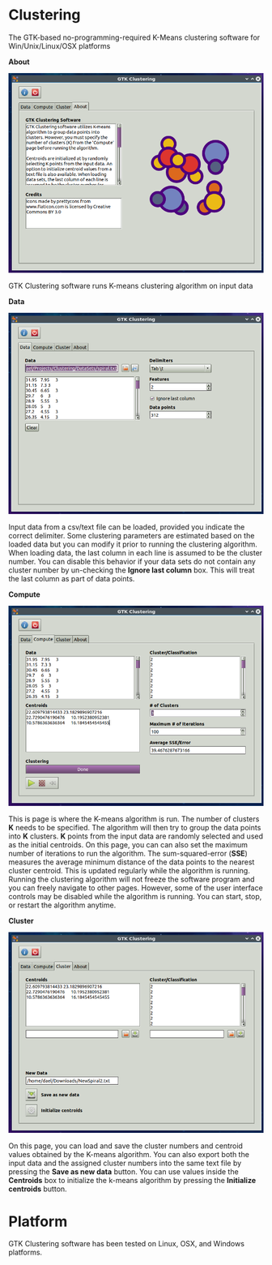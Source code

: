 # Clustering

The GTK-based no-programming-required K-Means clustering software for Win/Unix/Linux/OSX platforms

**About**

![About](/Screenshots/AboutPage.png)

GTK Clustering software runs K-means clustering algorithm on input data

**Data**

![Data](/Screenshots/DataPage.png)

Input data from a csv/text file can be loaded, provided you indicate the correct delimiter. Some clustering parameters are estimated based on the loaded data but you can modify it prior to running the clustering algorithm. When loading data, the last column in each line is assumed to be the cluster number. You can disable this behavior if your data sets do not contain any cluster number by un-checking the **Ignore last column** box. This will treat the last column as part of data points.

**Compute**

![Compute](/Screenshots/ComputePage.png)

This is page is where the K-means algorithm is run. The number of clusters **K** needs to be specified. The algorithm will then try to group the data points into **K** clusters. **K** points from the input data are randomly selected and used as the initial centroids. On this page, you can can also set the maximum number of iterations to run the algorithm. The sum-squared-error (**SSE**) measures the average minimum distance of the data points to the nearest cluster centroid. This is updated regularly while the algorithm is running. Running the clustering algorithm will not freeze the software program and you can freely navigate to other pages. However, some of the user interface controls may be disabled while the algorithm is running. You can start, stop, or restart the algorithm anytime.

**Cluster**

![Cluster](/Screenshots/ClusterPage.png)

On this page, you can load and save the cluster numbers and centroid values obtained by the K-means algorithm. You can also export both the input data and the assigned cluster numbers into the same text file by pressing the **Save as new data** button. You can use values inside the **Centroids** box to initialize the k-means algorithm by pressing the **Initialize centroids** button.

# Platform

GTK Clustering software has been tested on Linux, OSX, and Windows platforms.
